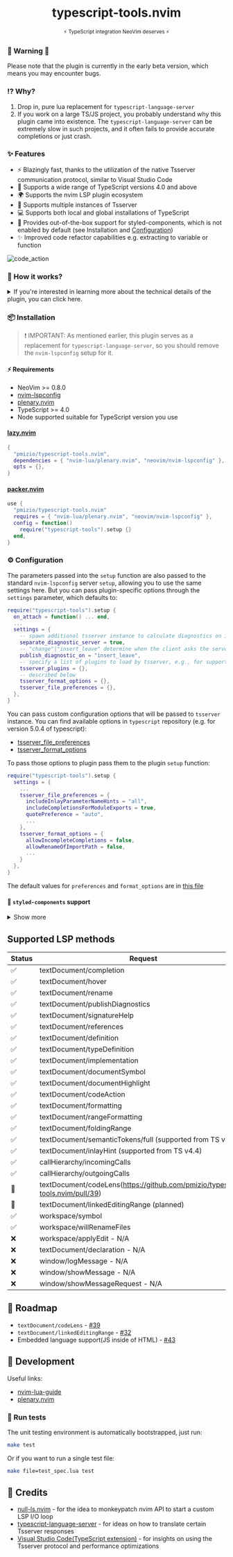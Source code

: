 <h1 align="center">typescript-tools.nvim</h1>
<p align="center"><sup>⚡ TypeScript integration NeoVim deserves ⚡</sup></p>

### 🚧 Warning 🚧

Please note that the plugin is currently in the early beta version, which means you may encounter bugs.

### ⁉️ Why?

1. Drop in, pure lua replacement for `typescript-language-server`
2. If you work on a large TS/JS project, you probably understand why this plugin came into existence.
   The `typescript-language-server` can be extremely slow in such projects,
   and it often fails to provide accurate completions or just crash.

### ✨ Features

- ⚡ Blazingly fast, thanks to the utilization of the native Tsserver communication protocol, similar to Visual Studio Code
- 🪭 Supports a wide range of TypeScript versions 4.0 and above
- 🌍 Supports the nvim LSP plugin ecosystem
- 🔀 Supports multiple instances of Tsserver
- 💻 Supports both local and global installations of TypeScript
- 💅 Provides out-of-the-box support for styled-components, which is not enabled by default (see Installation and [Configuration](#-styled-components-support))
- ✨ Improved code refactor capabilities e.g. extracting to variable or function

![code_action](https://github.com/pmizio/typescript-tools.nvim/assets/4346598/df62f7dc-aeb4-4e48-96a7-1908d97091a1)

### 🚀 How it works?

<details>
  <summary>If you're interested in learning more about the technical details of the plugin, you can click here.</summary>
  <p>
    <br>
    This plugin functions exactly like the bundled TypeScript support extension in Visual Studio Code.
    Thanks to the new (0.8.0) NeoVim API, it is now possible to pass a Lua function as the LSP start command.
    As a result, the plugin spawns a custom version of the I/O loop to communicate directly with Tsserver
    using its native protocol, without the need for any additional proxy.
    The Tsserver protocol, which is a JSON-based communication protocol, likely served as inspiration for the LSP.
    However, it is incompatible with the LSP. To address this, the I/O loop provided by this plugin features a
    translation layer that converts all messages to and from the Tsserver format.
  </p>

In summary, the architecture of this plugin can be visualized as shown in the diagram below:

```lua
 NeoVim                                                    Tsserver Instance
┌────────────────────────────────────────────┐            ┌────────────────┐
│                                            │            │                │
│  LSP Handlers          Tsserver LSP Loop   │            │                │
│ ┌─────────┐           ┌──────────────────┐ │            │                │
│ │         │           │                  │ │            │                │
│ │         │ Request   │ ┌──────────────┐ │ │            │                │
│ │         ├───────────┤►│ Translation  │ │ │            │                │
│ │         │ Response  │ │    Layer     │ │ │            │                │
│ │         ◄───────────┼─┤              │ │ │            │                │
│ │         │           │ └───┬─────▲────┘ │ │            │                │
│ │         │           │     │     │      │ │            │                │
│ │         │           │ ┌───▼─────┴────┐ │ │ Request    │                │
│ │         │           │ │   I/O Loop   ├─┼─┼────────────►                │
│ │         │           │ │              │ │ │ Response   │                │
│ │         │           │ │              ◄─┼─┼────────────┤                │
│ │         │           │ └──────────────┘ │ │            │                │
│ │         │           │                  │ │            │                │
│ └─────────┘           └──────────────────┘ │            │                │
│                                            │            │                │
└────────────────────────────────────────────┘            └────────────────┘
```

</details>

### 📦 Installation

> ❗️ IMPORTANT: As mentioned earlier, this plugin serves as a replacement for `typescript-language-server`,
> so you should remove the `nvim-lspconfig` setup for it.

#### ⚡️ Requirements

- NeoVim >= 0.8.0
- [nvim-lspconfig](https://github.com/neovim/nvim-lspconfig)
- [plenary.nvim](https://github.com/nvim-lua/plenary.nvim)
- TypeScript >= 4.0
- Node supported suitable for TypeScript version you use

#### [lazy.nvim](https://github.com/folke/lazy.nvim)

```lua
{
  "pmizio/typescript-tools.nvim",
  dependencies = { "nvim-lua/plenary.nvim", "neovim/nvim-lspconfig" },
  opts = {},
}
```

#### [packer.nvim](https://github.com/wbthomason/packer.nvim)

```lua
use {
  "pmizio/typescript-tools.nvim"
  requires = { "nvim-lua/plenary.nvim", "neovim/nvim-lspconfig" },
  config = function()
    require("typescript-tools").setup {}
  end,
}
```

### ⚙️ Configuration

The parameters passed into the `setup` function are also passed to the standard `nvim-lspconfig` server `setup`,
allowing you to use the same settings here.
But you can pass plugin-specific options through the `settings` parameter, which defaults to:

```lua
require("typescript-tools").setup {
  on_attach = function() ... end,
  ...
  settings = {
    -- spawn additional tsserver instance to calculate diagnostics on it
    separate_diagnostic_server = true,
    -- "change"|"insert_leave" determine when the client asks the server about diagnostic
    publish_diagnostic_on = "insert_leave",
    -- specify a list of plugins to load by tsserver, e.g., for support `styled-components`(see 💅 `styled-components` support section)
    tsserver_plugins = {},
    -- described below
    tsserver_format_options = {},
    tsserver_file_preferences = {},
  },
}
```

You can pass custom configuration options that will be passed to `tsserver`
instance. You can find available options in `typescript` repository (e.g.
for version 5.0.4 of typescript):

- [tsserver_file_preferences](https://github.com/microsoft/TypeScript/blob/v5.0.4/src/server/protocol.ts#L3439)
- [tsserver_format_options](https://github.com/microsoft/TypeScript/blob/v5.0.4/src/server/protocol.ts#L3418)

To pass those options to plugin pass them to the plugin `setup` function:

```lua
require("typescript-tools").setup {
  settings = {
    ...
    tsserver_file_preferences = {
      includeInlayParameterNameHints = "all",
      includeCompletionsForModuleExports = true,
      quotePreference = "auto",
      ...
    },
    tsserver_format_options = {
      allowIncompleteCompletions = false,
      allowRenameOfImportPath = false,
      ...
    }
  },
}
```

The default values for `preferences` and `format_options` are in [this file](https://github.com/pmizio/typescript-tools.nvim/blob/master/lua/typescript-tools/protocol/text_document/did_open.lua#L8)

#### 💅 `styled-components` support

<details>
  <summary>Show more</summary>
  <p>
    <br>
    To get IntelliSense for <code>styled-components</code>, you need to install the tsserver plugin globally, which enables support for it:
  </p>

```
npm i -g typescript-styled-plugin
```

Now, you need to load the plugin by modifying the `settings` object as follows:

```lua
require("typescript-tools").setup {
  settings = {
    ...
    tsserver_plugins = { "typescript-styled-plugin" },
  },
}
```

</details>

## Supported LSP methods

| Status | Request                                                                        |
| ------ | ------------------------------------------------------------------------------ |
| ✅     | textDocument/completion                                                        |
| ✅     | textDocument/hover                                                             |
| ✅     | textDocument/rename                                                            |
| ✅     | textDocument/publishDiagnostics                                                |
| ✅     | textDocument/signatureHelp                                                     |
| ✅     | textDocument/references                                                        |
| ✅     | textDocument/definition                                                        |
| ✅     | textDocument/typeDefinition                                                    |
| ✅     | textDocument/implementation                                                    |
| ✅     | textDocument/documentSymbol                                                    |
| ✅     | textDocument/documentHighlight                                                 |
| ✅     | textDocument/codeAction                                                        |
| ✅     | textDocument/formatting                                                        |
| ✅     | textDocument/rangeFormatting                                                   |
| ✅     | textDocument/foldingRange                                                      |
| ✅     | textDocument/semanticTokens/full (supported from TS v4.1)                      |
| ✅     | textDocument/inlayHint (supported from TS v4.4)                                |
| ✅     | callHierarchy/incomingCalls                                                    |
| ✅     | callHierarchy/outgoingCalls                                                    |
| 🚧     | textDocument/codeLens(https://github.com/pmizio/typescript-tools.nvim/pull/39) |
| 🚧     | textDocument/linkedEditingRange (planned)                                      |
| ✅     | workspace/symbol                                                               |
| ✅     | workspace/willRenameFiles                                                      |
| ❌     | workspace/applyEdit - N/A                                                      |
| ❌     | textDocument/declaration - N/A                                                 |
| ❌     | window/logMessage - N/A                                                        |
| ❌     | window/showMessage - N/A                                                       |
| ❌     | window/showMessageRequest - N/A                                                |

## 🚦 Roadmap

- `textDocument/codeLens` - [#39](https://github.com/pmizio/typescript-tools.nvim/pull/39)
- `textDocument/linkedEditingRange` - [#32](https://github.com/pmizio/typescript-tools.nvim/pull/32)
- Embedded language support(JS inside of HTML) - [#43](https://github.com/pmizio/typescript-tools.nvim/pull/43)

## 🔨 Development

Useful links:

- [nvim-lua-guide](https://github.com/nanotee/nvim-lua-guide)
- [plenary.nvim](https://github.com/nvim-lua/plenary.nvim)

### 🐛 Run tests

The unit testing environment is automatically bootstrapped, just run:

```bash
make test
```

Or if you want to run a single test file:

```bash
make file=test_spec.lua test
```

## 💐 Credits

- [null-ls.nvim](https://github.com/jose-elias-alvarez/null-ls.nvim) - for the idea to monkeypatch nvim API to start a custom LSP I/O loop
- [typescript-language-server](https://github.com/typescript-language-server/typescript-language-server) - for ideas on how to translate certain Tsserver responses
- [Visual Studio Code(TypeScript extension)](https://github.com/microsoft/vscode/tree/main/extensions/typescript-language-features) - for insights on using the Tsserver protocol and performance optimizations
